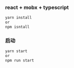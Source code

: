 ### react + mobx + typescript

```js
yarn install
or 
npm isntall
```

### 启动
```js
yarn start 
or 
npm run start
```
